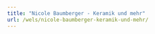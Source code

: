 ```yaml
---
title: "Nicole Baumberger - Keramik und mehr"
url: /wels/nicole-baumberger-keramik-und-mehr/
---
```

